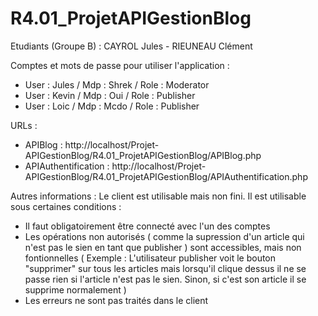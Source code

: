 # R4.01_ProjetAPIGestionBlog

Etudiants (Groupe B) : CAYROL Jules - RIEUNEAU Clément

Comptes et mots de passe pour utiliser l'application : 
  - User : Jules  / Mdp : Shrek / Role : Moderator
  - User : Kevin  / Mdp : Oui   / Role : Publisher
  - User : Loic   / Mdp : Mcdo  / Role : Publisher

URLs : 
  - APIBlog : http://localhost/Projet-APIGestionBlog/R4.01_ProjetAPIGestionBlog/APIBlog.php
  - APIAuthentification : http://localhost/Projet-APIGestionBlog/R4.01_ProjetAPIGestionBlog/APIAuthentification.php


Autres informations : Le client est utilisable mais non fini. Il est utilisable sous certaines conditions :
  - Il faut obligatoirement être connecté avec l'un des comptes
  - Les opérations non autorisés ( comme la supression d'un article qui n'est pas le sien en tant que publisher ) sont accessibles, mais non fontionnelles ( Exemple :  L'utilisateur publisher voit le bouton "supprimer" sur tous les articles mais lorsqu'il clique dessus il ne se passe rien si l'article n'est pas le sien. Sinon, si c'est son article il se supprime normalement )
  - Les erreurs ne sont pas traités dans le client

